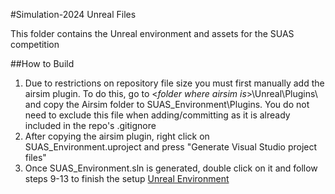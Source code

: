 #Simulation-2024 Unreal Files

This folder contains the Unreal environment and assets for the SUAS competition

##How to Build
1. Due to restrictions on repository file size you must first manually add the airsim plugin. To do this, go to \<*folder where airsim is*>\Unreal\Plugins\ and copy the Airsim folder to SUAS_Environment\Plugins. You do not need to exclude this file when adding/committing as it is already included in the repo's .gitignore
2. After copying the airsim plugin, right click on SUAS_Environment.uproject and press "Generate Visual Studio project files"
3. Once SUAS_Environment.sln is generated, double click on it and follow steps 9-13 to finish the setup [Unreal Environment](https://microsoft.github.io/AirSim/unreal_custenv/#:~:text=Below%20are%20the%20instructions%20to%20do%20this%3A%201,chose%20%22Generate%20Visual%20Studio%20project%20files%22%20option.%20)
